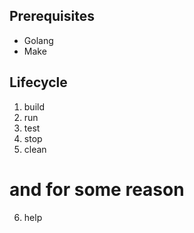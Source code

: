 

## Prerequisites

- Golang
- Make

## Lifecycle

1. build
2. run
3. test
4. stop
5. clean
# and for some reason
6. help
